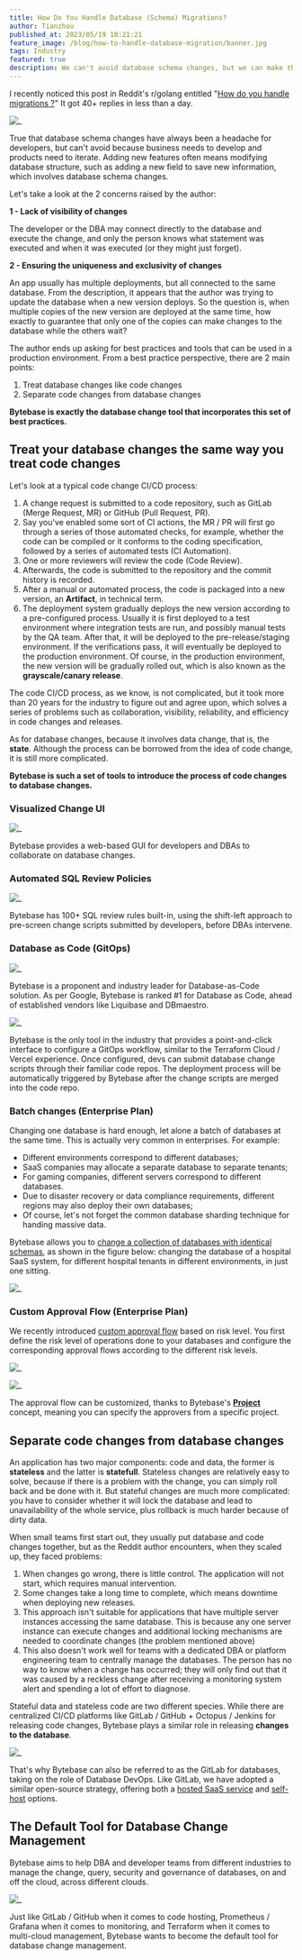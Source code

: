 ```yaml
---
title: How Do You Handle Database (Schema) Migrations?
author: Tianzhou
published_at: 2023/05/19 18:21:21
feature_image: /blog/how-to-handle-database-migration/banner.jpg
tags: Industry
featured: true
description: We can't avoid database schema changes, but we can make them less painful. Meeting Bytebase, a database change tool that incorporates the best practices of treating database changes like code changes and separating code changes from database changes.
---
```


I recently noticed this post in Reddit's r/golang entitled "[How do you handle migrations ?](https://www.reddit.com/r/golang/comments/12mypec/how_do_you_handle_migrations/)" It got 40+ replies in less than a day.

![_](/blog/how-to-handle-database-migration/reddit.webp)

True that database schema changes have always been a headache for developers, but can't avoid because business needs to develop and products need to iterate. Adding new features often means modifying database structure, such as adding a new field to save new information, which involves database schema changes.

Let's take a look at the 2 concerns raised by the author:

**1 - Lack of visibility of changes**

The developer or the DBA may connect directly to the database and execute the change, and only the person knows what statement was executed and when it was executed (or they might just forget).

**2 - Ensuring the uniqueness and exclusivity of changes**

An app usually has multiple deployments, but all connected to the same database. From the description, it appears that the author was trying to update the database when a new version deploys. So the question is, when multiple copies of the new version are deployed at the same time, how exactly to guarantee that only one of the copies can make changes to the database while the others wait?

The author ends up asking for best practices and tools that can be used in a production environment. From a best practice perspective, there are 2 main points:

1. Treat database changes like code changes
2. Separate code changes from database changes

**Bytebase is exactly the database change tool that incorporates this set of best practices.**

## Treat your database changes the same way you treat code changes

Let's look at a typical code change CI/CD process:

1. A change request is submitted to a code repository, such as GitLab (Merge Request, MR) or GitHub (Pull Request, PR).
2. Say you've enabled some sort of CI actions, the MR / PR will first go through a series of those automated checks, for example, whether the code can be compiled or it conforms to the coding specification, followed by a series of automated tests (CI Automation).
3. One or more reviewers will review the code (Code Review).
4. Afterwards, the code is submitted to the repository and the commit history is recorded.
5. After a manual or automated process, the code is packaged into a new version, an **Artifact**, in technical term.
6. The deployment system gradually deploys the new version according to a pre-configured process. Usually it is first deployed to a test environment where integration tests are run, and possibly manual tests by the QA team. After that, it will be deployed to the pre-release/staging environment. If the verifications pass, it will eventually be deployed to the production environment. Of course, in the production environment, the new version will be gradually rolled out, which is also known as the **grayscale/canary release**.

The code CI/CD process, as we know, is not complicated, but it took more than 20 years for the industry to figure out and agree upon, which solves a series of problems such as collaboration, visibility, reliability, and efficiency in code changes and releases.

As for database changes, because it involves data change, that is, the **state**. Although the process can be borrowed from the idea of code change, it is still more complicated.

**Bytebase is such a set of tools to introduce the process of code changes to database changes.**

### Visualized Change UI

![_](/blog/how-to-handle-database-migration/change-ui.webp)

Bytebase provides a web-based GUI for developers and DBAs to collaborate on database changes.

### Automated SQL Review Policies

![_](/blog/how-to-handle-database-migration/sql-review-setup.webp)

Bytebase has 100+ SQL review rules built-in, using the shift-left approach to pre-screen change scripts submitted by developers, before DBAs intervene.

### Database as Code (GitOps)

![_](/blog/how-to-handle-database-migration/google.webp)

Bytebase is a proponent and industry leader for Database-as-Code solution. As per Google, Bytebase is ranked #1 for Database as Code, ahead of established vendors like Liquibase and DBmaestro.

![_](/blog/how-to-handle-database-migration/gitops.webp)

Bytebase is the only tool in the industry that provides a point-and-click interface to configure a GitOps workflow, similar to the Terraform Cloud / Vercel experience. Once configured, devs can submit database change scripts through their familiar code repos. The deployment process will be automatically triggered by Bytebase after the change scripts are merged into the code repo.

### Batch changes (Enterprise Plan)

Changing one database is hard enough, let alone a batch of databases at the same time. This is actually very common in enterprises. For example:

- Different environments correspond to different databases;
- SaaS companies may allocate a separate database to separate tenants;
- For gaming companies, different servers correspond to different databases.
- Due to disaster recovery or data compliance requirements, different regions may also deploy their own databases;
- Of course, let's not forget the common database sharding technique for handing massive data.

Bytebase allows you to [change a collection of databases with identical schemas](/docs/batch-change/multi-tenant-change/), as shown in the figure below: changing the database of a hospital SaaS system, for different hospital tenants in different environments, in just one sitting.

![_](/blog/how-to-handle-database-migration/batch-changes.webp)

### Custom Approval Flow (Enterprise Plan)

We recently introduced [custom approval flow](/docs/administration/custom-approval) based on risk level. You first define the risk level of operations done to your databases and configure the corresponding approval flows according to the different risk levels.

![_](/blog/how-to-handle-database-migration/custom-approval.webp)

![_](/blog/how-to-handle-database-migration/create-approval-flow.webp)

The approval flow can be customized, thanks to Bytebase's [**Project**](/docs/concepts/data-model/#project) concept, meaning you can specify the approvers from a specific project.

## Separate code changes from database changes

An application has two major components: code and data, the former is **stateless** and the latter is **statefull**. Stateless changes are relatively easy to solve, because if there is a problem with the change, you can simply roll back and be done with it. But stateful changes are much more complicated: you have to consider whether it will lock the database and lead to unavailability of the whole service, plus rollback is much harder because of dirty data.

When small teams first start out, they usually put database and code changes together, but as the Reddit author encounters, when they scaled up, they faced problems:

1. When changes go wrong, there is little control. The application will not start, which requires manual intervention.
2. Some changes take a long time to complete, which means downtime when deploying new releases.
3. This approach isn't suitable for applications that have multiple server instances accessing the same database. This is because any one server instance can execute changes and additional locking mechanisms are needed to coordinate changes (the problem mentioned above)
4. This also doesn't work well for teams with a dedicated DBA or platform engineering team to centrally manage the databases. The person has no way to know when a change has occurred; they will only find out that it was caused by a reckless change after receiving a monitoring system alert and spending a lot of effort to diagnose.

Stateful data and stateless code are two different species. While there are centralized CI/CD platforms like GitLab / GitHub + Octopus / Jenkins for releasing code changes, Bytebase plays a similar role in releasing **changes to the database**.

![_](/blog/how-to-handle-database-migration/bytebase-landscape.webp)

That's why Bytebase can also be referred to as the GitLab for databases, taking on the role of Database DevOps. Like GitLab, we have adopted a similar open-source strategy, offering both a [hosted SaaS service](https://hub.bytebase.com/workspace) and [self-host](/docs/get-started/install/deploy-with-docker/) options.

## The Default Tool for Database Change Management

Bytebase aims to help DBA and developer teams from different industries to manage the change, query, security and governance of databases, on and off the cloud, across different clouds.

![_](/blog/how-to-handle-database-migration/change-query-secure-govern.webp)

Just like GitLab / GitHub when it comes to code hosting, Prometheus / Grafana when it comes to monitoring, and Terraform when it comes to multi-cloud management, Bytebase wants to become the default tool for database change management.
